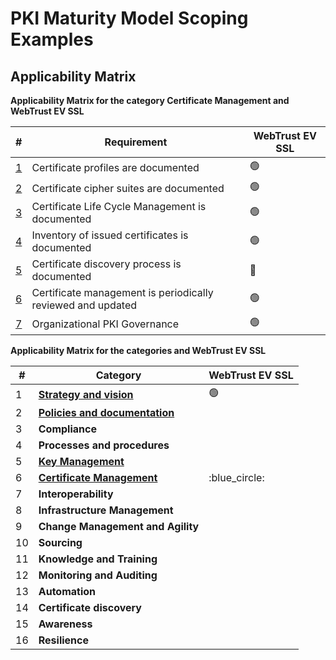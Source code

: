 # PKI Maturity Model Scoping Examples

## Applicability Matrix

**Applicability Matrix for the category Certificate Management and WebTrust EV SSL**

| #                   | Requirement                                                    | WebTrust EV SSL |
|---------------------|----------------------------------------------------------------|-----------------|
| [1](#requirement-1) | Certificate profiles are documented                            | :green_circle:  |
| [2](#requirement-2) | Certificate cipher suites are documented                       | :green_circle:  |
| [3](#requirement-3) | Certificate Life Cycle Management is documented                | :green_circle:  |
| [4](#requirement-4) | Inventory of issued certificates is documented                 | :green_circle:  |
| [5](#requirement-5) | Certificate discovery process is documented                    | :red_circle:    |
| [6](#requirement-6) | Certificate management is periodically reviewed and updated    | :green_circle:  |
| [7](#requirement-7) | Organizational PKI Governance                                  | :green_circle:  |

**Applicability Matrix for the categories and WebTrust EV SSL**

| #   | Category                                                                                                      | WebTrust EV SSL |
|-----|---------------------------------------------------------------------------------------------------------------|-----------------|
| 1   | **[Strategy and vision](./strategy-and-vision/pkimm-category-strategy-and-vision.md)**                        | :green_circle:  |
| 2   | **[Policies and documentation](./2-policies-and-documentation/pkimm-category-policies-and-documentation.md)** |                 |
| 3   | **Compliance**                                                                                                |                 |
| 4   | **Processes and procedures**                                                                                  |                 |
| 5   | **[Key Management](./5-key-management/pkimm-category-key-management.md)**                                     |                 |
| 6   | **[Certificate Management](./6-certificate-management/pkimm-category-certificate-management.md)**             | :blue_circle:   |
| 7   | **Interoperability**                                                                                          |                 |
| 8   | **Infrastructure Management**                                                                                 |                 |
| 9   | **Change Management and Agility**                                                                             |                 |
| 10  | **Sourcing**                                                                                                  |                 |
| 11  | **Knowledge and Training**                                                                                    |                 |
| 12  | **Monitoring and Auditing**                                                                                   |                 |
| 13  | **Automation**                                                                                                |                 |
| 14  | **Certificate discovery**                                                                                     |                 |
| 15  | **Awareness**                                                                                                 |                 |
| 16  | **Resilience**                                                                                                |                 |
